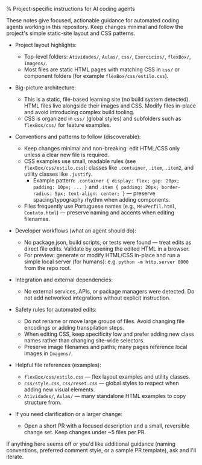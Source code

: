 % Project-specific instructions for AI coding agents

These notes give focused, actionable guidance for automated coding agents working in this repository. Keep changes minimal and follow the project's simple static-site layout and CSS patterns.

- Project layout highlights:
  - Top-level folders: `Atividades/`, `Aulas/`, `css/`, `Exercicios/`, `flexBox/`, `Imagens/`.
  - Most files are static HTML pages with matching CSS in `css/` or component folders (for example `flexBox/css/estilo.css`).

- Big-picture architecture:
  - This is a static, file-based learning site (no build system detected). HTML files live alongside their images and CSS. Modify files in-place and avoid introducing complex build tooling.
  - CSS is organized in `css/` (global styles) and subfolders such as `flexBox/css/` for feature examples.

- Conventions and patterns to follow (discoverable):
  - Keep changes minimal and non-breaking: edit HTML/CSS only unless a clear new file is required.
  - CSS examples use small, readable rules (see `flexBox/css/estilo.css`): classes like `.container`, `.item`, `.item2`, and utility classes like `.justify`.
    - Example pattern: `.container { display: flex; gap: 20px; padding: 10px; ... }` and `.item { padding: 20px; border-radius: 5px; text-align: center; }` — preserve spacing/typography rhythm when adding components.
  - Files frequently use Portuguese names (e.g., `MeuPerfil.html`, `Contato.html`) — preserve naming and accents when editing filenames.

- Developer workflows (what an agent should do):
  - No package.json, build scripts, or tests were found — treat edits as direct file edits. Validate by opening the edited HTML in a browser.
  - For preview: generate or modify HTML/CSS in-place and run a simple local server (for humans): e.g. `python -m http.server 8000` from the repo root.

- Integration and external dependencies:
  - No external services, APIs, or package managers were detected. Do not add networked integrations without explicit instruction.

- Safety rules for automated edits:
  - Do not rename or move large groups of files. Avoid changing file encodings or adding transpilation steps.
  - When editing CSS, keep specificity low and prefer adding new class names rather than changing site-wide selectors.
  - Preserve image filenames and paths; many pages reference local images in `Imagens/`.

- Helpful file references (examples):
  - `flexBox/css/estilo.css` — flex layout examples and utility classes.
  - `css/style.css`, `css/reset.css` — global styles to respect when adding new visual elements.
  - `Atividades/`, `Aulas/` — many standalone HTML examples to copy structure from.

- If you need clarification or a larger change:
  - Open a short PR with a focused description and a small, reversible change set. Keep changes under ~5 files per PR.

If anything here seems off or you'd like additional guidance (naming conventions, preferred comment style, or a sample PR template), ask and I'll iterate.

